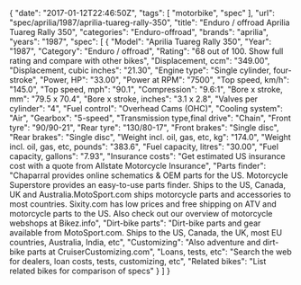 {
    "date": "2017-01-12T22:46:50Z",
    "tags": [
        "motorbike",
        "spec"
    ],
    "url": "spec\/aprilia\/1987\/aprilia-tuareg-rally-350",
    "title": "Enduro \/ offroad Aprilia Tuareg Rally 350",
    "categories": "Enduro-offroad",
    "brands": "aprilia",
    "years": "1987",
    "spec": [
        {
            "Model": "Aprilia Tuareg Rally 350",
            "Year": "1987",
            "Category": "Enduro \/ offroad",
            "Rating": "68 out of 100. Show full rating and compare with other bikes",
            "Displacement, ccm": "349.00",
            "Displacement, cubic inches": "21.30",
            "Engine type": "Single cylinder, four-stroke",
            "Power, HP": "33.00",
            "Power at RPM": "7500",
            "Top speed, km\/h": "145.0",
            "Top speed, mph": "90.1",
            "Compression": "9.6:1",
            "Bore x stroke, mm": "79.5 x 70.4",
            "Bore x stroke, inches": "3.1 x 2.8",
            "Valves per cylinder": "4",
            "Fuel control": "Overhead Cams (OHC)",
            "Cooling system": "Air",
            "Gearbox": "5-speed",
            "Transmission type,final drive": "Chain",
            "Front tyre": "90\/90-21",
            "Rear tyre": "130\/80-17",
            "Front brakes": "Single disc",
            "Rear brakes": "Single disc",
            "Weight incl. oil, gas, etc, kg": "174.0",
            "Weight incl. oil, gas, etc, pounds": "383.6",
            "Fuel capacity, litres": "30.00",
            "Fuel capacity, gallons": "7.93",
            "Insurance costs": "Get estimated US insurance cost with a quote from Allstate Motorcycle Insurance",
            "Parts finder": "Chaparral provides online schematics & OEM parts for the US.   Motorcycle Superstore provides an easy-to-use parts finder. Ships to the US, Canada, UK and Australia.MotoSport.com ships motorcycle parts and accessories to most countries.    Sixity.com has low prices and free shipping on ATV and motorcycle parts to the US. Also check out our overview of motorcycle webshops at Bikez.info",
            "Dirt-bike parts": "Dirt-bike parts and gear available from MotoSport.com. Ships to the US, Canada, the UK, most EU countries, Australia, India, etc",
            "Customizing": "Also adventure and dirt-bike parts at CruiserCustomizing.com",
            "Loans, tests, etc": "Search the web for dealers, loan costs, tests, customizing, etc",
            "Related bikes": "List related bikes for comparison of specs"
        }
    ]
}